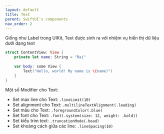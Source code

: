 ```yaml
---
layout: default
title: Text
parent: SwiftUI's components
nav_order: 2
---
```

Giống như Label trong UIKit, Text được sinh ra với nhiệm vụ hiển thị dữ liệu dưới dạng text

```swift
struct ContentView: View {
    private let name: String = "Rai"
    
    var body: some View {
        Text("Hello, world! My name is \(name)")
    }
}
```

Một số Modifier cho Text:  
- Set max line cho Text: ```.lineLimit(10)```
- Set alignment cho Text: ```.multilineTextAlignment(.leading)```
- Set màu cho Text: ```.foregroundColor(.blue)```
- Set font cho Text: ```.font(.system(size: 12, weight: .bold))```
- Set kiểu trim text: ```.truncationMode(.head)```
- Set khoảng cách giữa các line: ```.lineSpacing(10)```